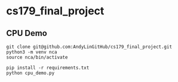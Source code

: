 # cs179_final_project
## CPU Demo
```
git clone git@github.com:AndyLinGitHub/cs179_final_project.git
python3 -m venv nca
source nca/bin/activate

pip install -r requirements.txt
python cpu_demo.py
```
